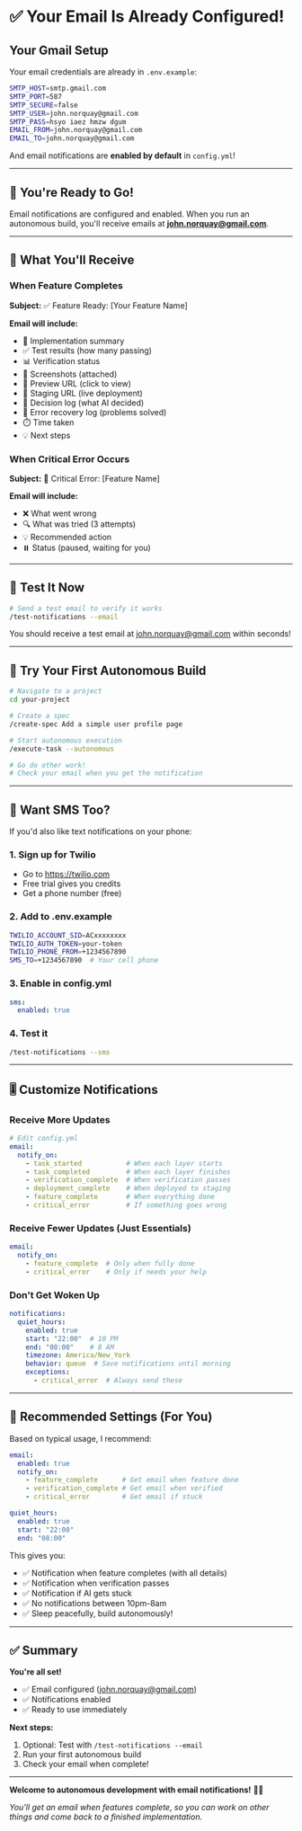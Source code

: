 # ✅ Your Email Is Already Configured!

## Your Gmail Setup

Your email credentials are already in `.env.example`:

```bash
SMTP_HOST=smtp.gmail.com
SMTP_PORT=587
SMTP_SECURE=false
SMTP_USER=john.norquay@gmail.com
SMTP_PASS=hsyo iaez hmzw dgum
EMAIL_FROM=john.norquay@gmail.com
EMAIL_TO=john.norquay@gmail.com
```

And email notifications are **enabled by default** in `config.yml`!

---

## 🎉 You're Ready to Go!

Email notifications are configured and enabled. When you run an autonomous build, you'll receive emails at **john.norquay@gmail.com**.

---

## 📧 What You'll Receive

### When Feature Completes

**Subject:** ✅ Feature Ready: [Your Feature Name]

**Email will include:**
- 🎯 Implementation summary
- ✅ Test results (how many passing)
- 📊 Verification status
- 📸 Screenshots (attached)
- 🔗 Preview URL (click to view)
- 🚀 Staging URL (live deployment)
- 📝 Decision log (what AI decided)
- 🔧 Error recovery log (problems solved)
- ⏱️ Time taken
- 💡 Next steps

### When Critical Error Occurs

**Subject:** 🚨 Critical Error: [Feature Name]

**Email will include:**
- ❌ What went wrong
- 🔍 What was tried (3 attempts)
- 💡 Recommended action
- ⏸️ Status (paused, waiting for you)

---

## 🧪 Test It Now

```bash
# Send a test email to verify it works
/test-notifications --email
```

You should receive a test email at john.norquay@gmail.com within seconds!

---

## 🚀 Try Your First Autonomous Build

```bash
# Navigate to a project
cd your-project

# Create a spec
/create-spec Add a simple user profile page

# Start autonomous execution
/execute-task --autonomous

# Go do other work!
# Check your email when you get the notification
```

---

## 📱 Want SMS Too?

If you'd also like text notifications on your phone:

### 1. Sign up for Twilio
- Go to https://twilio.com
- Free trial gives you credits
- Get a phone number (free)

### 2. Add to .env.example
```bash
TWILIO_ACCOUNT_SID=ACxxxxxxxx
TWILIO_AUTH_TOKEN=your-token
TWILIO_PHONE_FROM=+1234567890
SMS_TO=+1234567890  # Your cell phone
```

### 3. Enable in config.yml
```yaml
sms:
  enabled: true
```

### 4. Test it
```bash
/test-notifications --sms
```

---

## 🎚️ Customize Notifications

### Receive More Updates

```yaml
# Edit config.yml
email:
  notify_on:
    - task_started           # When each layer starts
    - task_completed         # When each layer finishes
    - verification_complete  # When verification passes
    - deployment_complete    # When deployed to staging
    - feature_complete       # When everything done
    - critical_error         # If something goes wrong
```

### Receive Fewer Updates (Just Essentials)

```yaml
email:
  notify_on:
    - feature_complete  # Only when fully done
    - critical_error    # Only if needs your help
```

### Don't Get Woken Up

```yaml
notifications:
  quiet_hours:
    enabled: true
    start: "22:00"  # 10 PM
    end: "08:00"    # 8 AM
    timezone: America/New_York
    behavior: queue  # Save notifications until morning
    exceptions:
      - critical_error  # Always send these
```

---

## 🎯 Recommended Settings (For You)

Based on typical usage, I recommend:

```yaml
email:
  enabled: true
  notify_on:
    - feature_complete      # Get email when feature done
    - verification_complete # Get email when verified
    - critical_error        # Get email if stuck

quiet_hours:
  enabled: true
  start: "22:00"
  end: "08:00"
```

This gives you:
- ✅ Notification when feature completes (with all details)
- ✅ Notification when verification passes
- ✅ Notification if AI gets stuck
- ✅ No notifications between 10pm-8am
- ✅ Sleep peacefully, build autonomously!

---

## ✅ Summary

**You're all set!**

- ✅ Email configured (john.norquay@gmail.com)
- ✅ Notifications enabled
- ✅ Ready to use immediately

**Next steps:**
1. Optional: Test with `/test-notifications --email`
2. Run your first autonomous build
3. Check your email when complete!

---

**Welcome to autonomous development with email notifications!** 📧🎉

*You'll get an email when features complete, so you can work on other things and come back to a finished implementation.*
